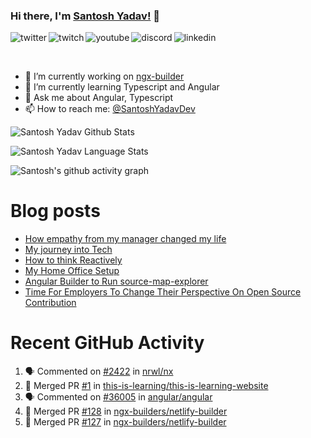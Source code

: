 ### Hi there, I'm [Santosh Yadav!](https://santoshyadav.dev) 👋

<p>
<a href="https://twitter.com/SantoshYadavDev">
   <img align="left" alt="twitter" src="https://img.shields.io/badge/Twitter-1DA1F2?style=for-the-badge&logo=twitter&logoColor=white" />
</a>&nbsp;&nbsp;

<a href="https://www.twitch.tv/santoshyadavdev">
   <img align="left" alt="twitch" src="https://img.shields.io/badge/Twitch-9146FF?style=for-the-badge&logo=twitch&logoColor=white" />
</a>&nbsp;&nbsp;

<a href="https://www.youtube.com/c/TechTalksWithSantosh">
   <img align="left" alt="youtube" src="https://img.shields.io/badge/YouTube-FF0000?style=for-the-badge&logo=youtube&logoColor=white" />
</a>&nbsp;&nbsp;

<a href="https://discord.gg/m6cNkVfXrQ">
   <img align="left" alt="discord" src="https://img.shields.io/badge/Discord-7289DA?style=for-the-badge&logo=discord&logoColor=white" />
</a>&nbsp;&nbsp;

<a href="https://www.linkedin.com/in/santoshyadavdev/">
   <img align="left" alt="linkedin" src="https://img.shields.io/badge/LinkedIn-0077B5?style=for-the-badge&logo=linkedin&logoColor=white" />
</a>
<p/>

<br/>
<p>

- 🔭 I’m currently working on [ngx-builder](https://github.com/ngx-builders)
- 🌱 I’m currently learning Typescript and Angular
- 💬 Ask me about Angular, Typescript
- 📫 How to reach me: [@SantoshYadavDev](https://twitter.com/SantoshYadavDev)

</p>

![Santosh Yadav Github Stats](https://github-readme-stats.anuraghazra1.vercel.app/api?username=SantoshYadavDev&show_icons=true&include_all_commits=true&theme=radical)

![Santosh Yadav Language Stats](https://github-readme-stats.anuraghazra1.vercel.app/api/top-langs/?username=SantoshYadavDev&layout=compact&theme=radical)

![Santosh's github activity graph](https://activity-graph.herokuapp.com/graph?username=SantoshYadavDev&theme=dracula)

# Blog posts
<!-- BLOG-POST-LIST:START -->
- [How empathy from my manager changed my life](https://dev.to/this-is-learning/how-empathy-from-my-manager-changed-my-life-1ac0)
- [My journey into Tech](https://dev.to/this-is-learning/my-journey-into-tech-1l6d)
- [How to think Reactively](https://dev.to/santoshyadav198613/how-to-think-reactively-39af)
- [My Home Office Setup](https://dev.to/this-is-learning/my-home-office-setup-3l3f)
- [Angular Builder to Run source-map-explorer](https://dev.to/santoshyadav198613/angular-builder-to-run-source-map-explorer-38hd)
- [Time For Employers To Change Their Perspective On Open Source Contribution](https://dev.to/this-is-learning/time-for-employers-to-change-their-perspective-on-open-source-contribution-14lm)
<!-- BLOG-POST-LIST:END -->

# Recent GitHub Activity
<!--START_SECTION:activity-->
1. 🗣 Commented on [#2422](https://github.com/nrwl/nx/issues/2422) in [nrwl/nx](https://github.com/nrwl/nx)
2. 🎉 Merged PR [#1](https://github.com/this-is-learning/this-is-learning-website/pull/1) in [this-is-learning/this-is-learning-website](https://github.com/this-is-learning/this-is-learning-website)
3. 🗣 Commented on [#36005](https://github.com/angular/angular/issues/36005) in [angular/angular](https://github.com/angular/angular)
4. 🎉 Merged PR [#128](https://github.com/ngx-builders/netlify-builder/pull/128) in [ngx-builders/netlify-builder](https://github.com/ngx-builders/netlify-builder)
5. 🎉 Merged PR [#127](https://github.com/ngx-builders/netlify-builder/pull/127) in [ngx-builders/netlify-builder](https://github.com/ngx-builders/netlify-builder)
<!--END_SECTION:activity-->

